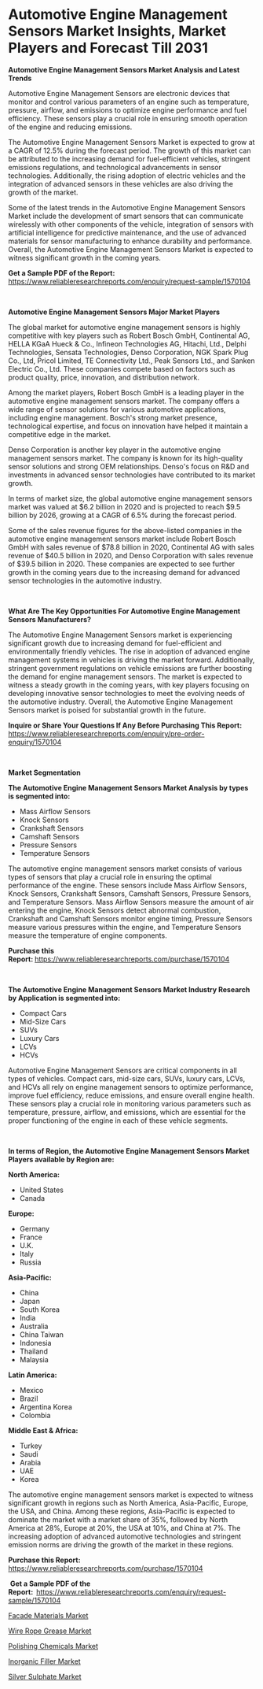 <p><h1>Automotive Engine Management Sensors Market Insights, Market Players and Forecast Till 2031</h1></p><p><strong>Automotive Engine Management Sensors Market Analysis and Latest Trends</strong></p>
<p><p>Automotive Engine Management Sensors are electronic devices that monitor and control various parameters of an engine such as temperature, pressure, airflow, and emissions to optimize engine performance and fuel efficiency. These sensors play a crucial role in ensuring smooth operation of the engine and reducing emissions.</p><p>The Automotive Engine Management Sensors Market is expected to grow at a CAGR of 12.5% during the forecast period. The growth of this market can be attributed to the increasing demand for fuel-efficient vehicles, stringent emissions regulations, and technological advancements in sensor technologies. Additionally, the rising adoption of electric vehicles and the integration of advanced sensors in these vehicles are also driving the growth of the market.</p><p>Some of the latest trends in the Automotive Engine Management Sensors Market include the development of smart sensors that can communicate wirelessly with other components of the vehicle, integration of sensors with artificial intelligence for predictive maintenance, and the use of advanced materials for sensor manufacturing to enhance durability and performance. Overall, the Automotive Engine Management Sensors Market is expected to witness significant growth in the coming years.</p></p>
<p><strong>Get a Sample PDF of the Report:&nbsp;</strong> <a href="https://www.reliableresearchreports.com/enquiry/request-sample/1570104">https://www.reliableresearchreports.com/enquiry/request-sample/1570104</a></p>
<p>&nbsp;</p>
<p><strong>Automotive Engine Management Sensors Major Market Players</strong></p>
<p><p>The global market for automotive engine management sensors is highly competitive with key players such as Robert Bosch GmbH, Continental AG, HELLA KGaA Hueck & Co., Infineon Technologies AG, Hitachi, Ltd., Delphi Technologies, Sensata Technologies, Denso Corporation, NGK Spark Plug Co., Ltd, Pricol Limited, TE Connectivity Ltd., Peak Sensors Ltd., and Sanken Electric Co., Ltd. These companies compete based on factors such as product quality, price, innovation, and distribution network.</p><p>Among the market players, Robert Bosch GmbH is a leading player in the automotive engine management sensors market. The company offers a wide range of sensor solutions for various automotive applications, including engine management. Bosch's strong market presence, technological expertise, and focus on innovation have helped it maintain a competitive edge in the market.</p><p>Denso Corporation is another key player in the automotive engine management sensors market. The company is known for its high-quality sensor solutions and strong OEM relationships. Denso's focus on R&D and investments in advanced sensor technologies have contributed to its market growth.</p><p>In terms of market size, the global automotive engine management sensors market was valued at $6.2 billion in 2020 and is projected to reach $9.5 billion by 2026, growing at a CAGR of 6.5% during the forecast period.</p><p>Some of the sales revenue figures for the above-listed companies in the automotive engine management sensors market include Robert Bosch GmbH with sales revenue of $78.8 billion in 2020, Continental AG with sales revenue of $40.5 billion in 2020, and Denso Corporation with sales revenue of $39.5 billion in 2020. These companies are expected to see further growth in the coming years due to the increasing demand for advanced sensor technologies in the automotive industry.</p></p>
<p>&nbsp;</p>
<p><strong>What Are The Key Opportunities For Automotive Engine Management Sensors Manufacturers?</strong></p>
<p><p>The Automotive Engine Management Sensors market is experiencing significant growth due to increasing demand for fuel-efficient and environmentally friendly vehicles. The rise in adoption of advanced engine management systems in vehicles is driving the market forward. Additionally, stringent government regulations on vehicle emissions are further boosting the demand for engine management sensors. The market is expected to witness a steady growth in the coming years, with key players focusing on developing innovative sensor technologies to meet the evolving needs of the automotive industry. Overall, the Automotive Engine Management Sensors market is poised for substantial growth in the future.</p></p>
<p><strong>Inquire or Share Your Questions If Any Before Purchasing This Report:</strong> <a href="https://www.reliableresearchreports.com/enquiry/pre-order-enquiry/1570104">https://www.reliableresearchreports.com/enquiry/pre-order-enquiry/1570104</a></p>
<p>&nbsp;</p>
<p><strong>Market Segmentation</strong></p>
<p><strong>The Automotive Engine Management Sensors Market Analysis by types is segmented into:</strong></p>
<p><ul><li>Mass Airflow Sensors</li><li>Knock Sensors</li><li>Crankshaft Sensors</li><li>Camshaft Sensors</li><li>Pressure Sensors</li><li>Temperature Sensors</li></ul></p>
<p><p>The automotive engine management sensors market consists of various types of sensors that play a crucial role in ensuring the optimal performance of the engine. These sensors include Mass Airflow Sensors, Knock Sensors, Crankshaft Sensors, Camshaft Sensors, Pressure Sensors, and Temperature Sensors. Mass Airflow Sensors measure the amount of air entering the engine, Knock Sensors detect abnormal combustion, Crankshaft and Camshaft Sensors monitor engine timing, Pressure Sensors measure various pressures within the engine, and Temperature Sensors measure the temperature of engine components.</p></p>
<p><strong>Purchase this Report:&nbsp;</strong><a href="https://www.reliableresearchreports.com/purchase/1570104">https://www.reliableresearchreports.com/purchase/1570104</a></p>
<p>&nbsp;</p>
<p><strong>The Automotive Engine Management Sensors Market Industry Research by Application is segmented into:</strong></p>
<p><ul><li>Compact Cars</li><li>Mid-Size Cars</li><li>SUVs</li><li>Luxury Cars</li><li>LCVs</li><li>HCVs</li></ul></p>
<p><p>Automotive Engine Management Sensors are critical components in all types of vehicles. Compact cars, mid-size cars, SUVs, luxury cars, LCVs, and HCVs all rely on engine management sensors to optimize performance, improve fuel efficiency, reduce emissions, and ensure overall engine health. These sensors play a crucial role in monitoring various parameters such as temperature, pressure, airflow, and emissions, which are essential for the proper functioning of the engine in each of these vehicle segments.</p></p>
<p>&nbsp;</p>
<p><strong>In terms of Region, the Automotive Engine Management Sensors Market Players available by Region are:</strong></p>
<p>
    <p> <strong> North America: </strong>
        <ul>
            <li>United States</li>
            <li>Canada</li>
        </ul>
        </p> 
    <p> <strong> Europe: </strong>
        <ul>
            <li>Germany</li>
            <li>France</li>
            <li>U.K.</li>
            <li>Italy</li>
            <li>Russia</li>
        </ul>
        </p> 
    <p> <strong> Asia-Pacific: </strong>
        <ul>
            <li>China</li>
            <li>Japan</li>
            <li>South Korea</li>
            <li>India</li>
            <li>Australia</li>
            <li>China Taiwan</li>
            <li>Indonesia</li>
            <li>Thailand</li>
            <li>Malaysia</li>
        </ul>
        </p> 
    <p> <strong> Latin America: </strong>
        <ul>
            <li>Mexico</li>
            <li>Brazil</li>
            <li>Argentina Korea</li>
            <li>Colombia</li>
        </ul>
        </p> 
    <p> <strong> Middle East & Africa: </strong>
        <ul>
            <li>Turkey</li>
            <li>Saudi</li>
            <li>Arabia</li>
            <li>UAE</li>
            <li>Korea</li>
        </ul>
    </p>
    </p>
<p><p>The automotive engine management sensors market is expected to witness significant growth in regions such as North America, Asia-Pacific, Europe, the USA, and China. Among these regions, Asia-Pacific is expected to dominate the market with a market share of 35%, followed by North America at 28%, Europe at 20%, the USA at 10%, and China at 7%. The increasing adoption of advanced automotive technologies and stringent emission norms are driving the growth of the market in these regions.</p></p>
<p><strong>Purchase this Report: </strong><a href="https://www.reliableresearchreports.com/purchase/1570104">https://www.reliableresearchreports.com/purchase/1570104</a></p>
<p>&nbsp;<strong>Get a Sample PDF of the Report:&nbsp;&nbsp;</strong><a href="https://www.reliableresearchreports.com/enquiry/request-sample/1570104">https://www.reliableresearchreports.com/enquiry/request-sample/1570104</a></p>
<p><strong></strong></p>
<p><p><a href="https://github.com/suaretopek9/Market-Research-Report-List-1/blob/main/facade-materials-market.md">Facade Materials Market</a></p><p><a href="https://github.com/moyahfrancoestellec51j635wcx/Market-Research-Report-List-1/blob/main/wire-rope-grease-market.md">Wire Rope Grease Market</a></p><p><a href="https://github.com/dringals/Market-Research-Report-List-3/blob/main/polishing-chemicals-market.md">Polishing Chemicals Market</a></p><p><a href="https://github.com/mharielmesa/Market-Research-Report-List-2/blob/main/inorganic-filler-market.md">Inorganic Filler Market</a></p><p><a href="https://github.com/lbird53714/Market-Research-Report-List-3/blob/main/silver-sulphate-market.md">Silver Sulphate Market</a></p></p>